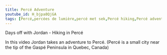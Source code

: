 ```yaml
---
title: Percé Adventure
youtube_id: H_bjpa8QjGA
tags: [Percé,percées de lumière,percé met sek,Percé hiking,Percé adventures,Jordan,Tomasone,Jordan Tomasone,Days Off With Jordan,Days off,canadian vlogger,canadian travel vlogger,inspirational content,adventure lifestyle,hiking in quebec,gaspe region of quebec,quebec vlog]
---
```

Days off with Jordan - Hiking in Percé

In this video Jordan takes an adventure to Percé. (Percé is a small city near the tip of the Gaspé Peninsula in Quebec, Canada)
